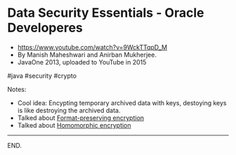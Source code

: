 # Data Security Essentials - Oracle Developeres
- https://www.youtube.com/watch?v=9WckTTqpD_M
- By Manish Maheshwari and Anirban Mukherjee.
- JavaOne 2013, uploaded to YouTube in 2015

#java #security #crypto

Notes:
- Cool idea: Encypting temporary archived data with keys, destoying keys is like destroying the archived data.
- Talked about [Format-preserving encryption](https://en.wikipedia.org/wiki/Format-preserving_encryption)
- Talked about [Homomorphic encryption](https://en.wikipedia.org/wiki/Homomorphic_encryption)

---

END.
